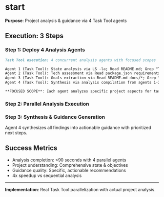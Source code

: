 # start

**Purpose**: Project analysis & guidance via 4 Task Tool agents

## Execution: 3 Steps

### Step 1: Deploy 4 Analysis Agents
```markdown
Task Tool execution: 4 concurrent analysis agents with focused scopes

Agent 1 (Task Tool): State analysis via LS -la; Read README.md; Grep "TODO\|FIXME"
Agent 2 (Task Tool): Tech assessment via Read package.json requirements.txt; Bash "npm list"
Agent 3 (Task Tool): Goals extraction via Read README.md docs/*; Grep "goal\|objective\|mission"
Agent 4 (Task Tool): Synthesis via analysis compilation from agents 1-3 results

**FOCUSED SCOPE**: Each agent analyzes specific project aspects for targeted insights
```

### Step 2: Parallel Analysis Execution
### Step 3: Synthesis & Guidance Generation
Agent 4 synthesizes all findings into actionable guidance with prioritized next steps.

## Success Metrics
- Analysis completion: <90 seconds with 4 parallel agents
- Project understanding: Comprehensive state & objectives
- Guidance quality: Specific, actionable recommendations
- 4x speedup vs sequential analysis

---
**Implementation**: Real Task Tool parallelization with actual project analysis.